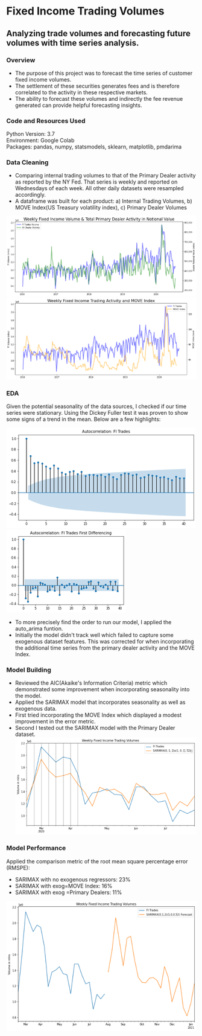 # Fixed Income Trading Volumes
## Analyzing trade volumes and forecasting future volumes with time series analysis.




### Overview
* The purpose of this project was to forecast the time series of customer fixed income volumes. 
* The settlement of these securities generates fees and is therefore correlated to the activity in these respective markets.  
* The ability to forecast these volumes and indirectly the fee revenue generated can provide helpful forecasting insights.

### Code and Resources Used
Python Version: 3.7  
Environment: Google Colab  
Packages: pandas, numpy, statsmodels, sklearn, matplotlib, pmdarima

### Data Cleaning
* Comparing internal trading volumes to that of the Primary Dealer activity as reported by the NY Fed.  That series is weekly and reported on Wednesdays of each week.  All other daily datasets were resampled accordingly.
* A dataframe was built for each product:  a) Internal Trading Volumes, b) MOVE Index(US Treasury volatility index), c) Primary Dealer Volumes

![alt text](images/fivol_dealer.png)
<img src="images/fivol_move.png?raw=true"/>

### EDA
Given the potential seasonality of the data sources, I checked if our time series were stationary.  Using the Dickey Fuller test it was proven to show some signs of a trend in the mean. Below are a few highlights:

![alt text](images/fitrades_nonstationary_autocorrelation.png)
![alt text](images/fitrades_stationary_pacf.png)

* To more precisely find the order to run our model, I applied the auto_arima funtion.
* Initially the model didn't track well which failed to capture some exogenous dataset features.  This was corrected for when incorporating the additional time series from the primary dealer activity and the MOVE Index.

### Model Building
* Reviewed the AIC(Akaike's Information Criteria) metric which demonstrated some improvement when incorporating seasonality into the model.
* Applied the SARIMAX model that incorporates seasonality as well as exogenous data.
* First tried incorporating the MOVE Index which displayed a modest improvement in the error metric.
* Second I tested out the SARIMAX model with the Primary Dealer dataset.  
![alt text](images/fivol_dealer_exog_update.png)

### Model Performance
Applied the comparison metric of the root mean square percentage error (RMSPE):
* SARIMAX with no exogenous regressors:  23%
* SARIMAX with exog=MOVE Index:  16%
* SARIMAX with exog =Primary Dealers: 11%

![alt text](images/fivol_forecast.png)



